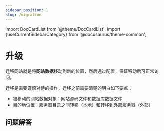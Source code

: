 ```yaml
---
sidebar_position: 1
slug: /migration
---
```


import DocCardList from '@theme/DocCardList';
import {useCurrentSidebarCategory} from '@docusaurus/theme-common';

# 升级

迁移网站就是将**网站数据**移动到新的位置，然后通过配置，保证移动后可正常访问。

迁移是需要谨慎对待的操作，迁移之前需要清楚的明白如下要点：

- 被移动的网站数据对象：网站源码文件和数据库数据文件  
- 目的地位置：服务器目录之间转移（本地）和转移到外部服务器（外部）


<DocCardList items={useCurrentSidebarCategory().items}/>

## 问题解答

